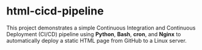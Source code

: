 # html-cicd-pipeline
This project demonstrates a simple Continuous Integration and Continuous Deployment (CI/CD) pipeline using **Python**, **Bash**, **cron**, and **Nginx** to automatically deploy a static HTML page from GitHub to a Linux server.
